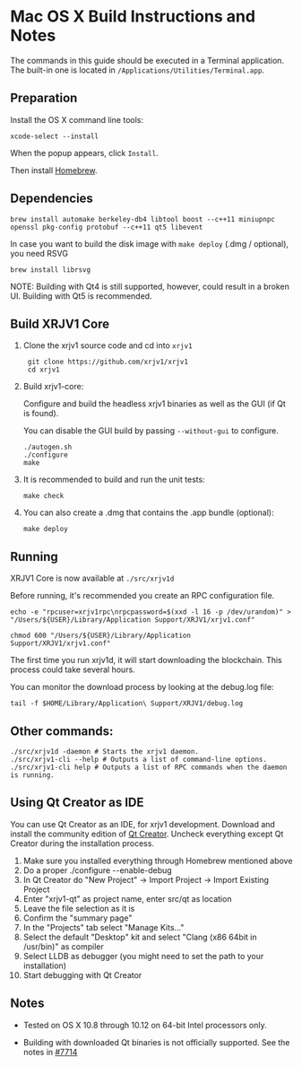 Mac OS X Build Instructions and Notes
====================================
The commands in this guide should be executed in a Terminal application.
The built-in one is located in `/Applications/Utilities/Terminal.app`.

Preparation
-----------
Install the OS X command line tools:

`xcode-select --install`

When the popup appears, click `Install`.

Then install [Homebrew](http://brew.sh).

Dependencies
----------------------

    brew install automake berkeley-db4 libtool boost --c++11 miniupnpc openssl pkg-config protobuf --c++11 qt5 libevent

In case you want to build the disk image with `make deploy` (.dmg / optional), you need RSVG

    brew install librsvg

NOTE: Building with Qt4 is still supported, however, could result in a broken UI. Building with Qt5 is recommended.

Build XRJV1 Core
------------------------

1. Clone the xrjv1 source code and cd into `xrjv1`

        git clone https://github.com/xrjv1/xrjv1
        cd xrjv1

2.  Build xrjv1-core:

    Configure and build the headless xrjv1 binaries as well as the GUI (if Qt is found).

    You can disable the GUI build by passing `--without-gui` to configure.

        ./autogen.sh
        ./configure
        make

3.  It is recommended to build and run the unit tests:

        make check

4.  You can also create a .dmg that contains the .app bundle (optional):

        make deploy

Running
-------

XRJV1 Core is now available at `./src/xrjv1d`

Before running, it's recommended you create an RPC configuration file.

    echo -e "rpcuser=xrjv1rpc\nrpcpassword=$(xxd -l 16 -p /dev/urandom)" > "/Users/${USER}/Library/Application Support/XRJV1/xrjv1.conf"

    chmod 600 "/Users/${USER}/Library/Application Support/XRJV1/xrjv1.conf"

The first time you run xrjv1d, it will start downloading the blockchain. This process could take several hours.

You can monitor the download process by looking at the debug.log file:

    tail -f $HOME/Library/Application\ Support/XRJV1/debug.log

Other commands:
-------

    ./src/xrjv1d -daemon # Starts the xrjv1 daemon.
    ./src/xrjv1-cli --help # Outputs a list of command-line options.
    ./src/xrjv1-cli help # Outputs a list of RPC commands when the daemon is running.

Using Qt Creator as IDE
------------------------
You can use Qt Creator as an IDE, for xrjv1 development.
Download and install the community edition of [Qt Creator](https://www.qt.io/download/).
Uncheck everything except Qt Creator during the installation process.

1. Make sure you installed everything through Homebrew mentioned above
2. Do a proper ./configure --enable-debug
3. In Qt Creator do "New Project" -> Import Project -> Import Existing Project
4. Enter "xrjv1-qt" as project name, enter src/qt as location
5. Leave the file selection as it is
6. Confirm the "summary page"
7. In the "Projects" tab select "Manage Kits..."
8. Select the default "Desktop" kit and select "Clang (x86 64bit in /usr/bin)" as compiler
9. Select LLDB as debugger (you might need to set the path to your installation)
10. Start debugging with Qt Creator

Notes
-----

* Tested on OS X 10.8 through 10.12 on 64-bit Intel processors only.

* Building with downloaded Qt binaries is not officially supported. See the notes in [#7714](https://github.com/xrjv1/xrjv1/issues/7714)
